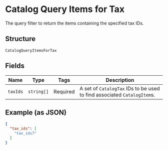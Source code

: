 
# Catalog Query Items for Tax

The query filter to return the items containing the specified tax IDs.

## Structure

`CatalogQueryItemsForTax`

## Fields

| Name | Type | Tags | Description |
|  --- | --- | --- | --- |
| `taxIds` | `string[]` | Required | A set of `CatalogTax` IDs to be used to find associated `CatalogItem`s. |

## Example (as JSON)

```json
{
  "tax_ids": [
    "tax_ids7"
  ]
}
```

